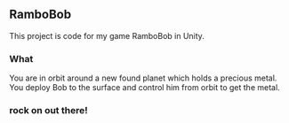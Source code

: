 ## RamboBob

This project is code for my game RamboBob in Unity.  

### What

You are in orbit around a new found planet which holds a precious metal.  You deploy Bob to the surface and control him from orbit to get the metal.

### rock on out there!

